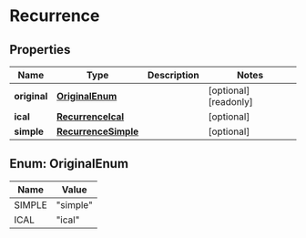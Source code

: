 

# Recurrence


## Properties

| Name | Type | Description | Notes |
|------------ | ------------- | ------------- | -------------|
|**original** | [**OriginalEnum**](#OriginalEnum) |  |  [optional] [readonly] |
|**ical** | [**RecurrenceIcal**](RecurrenceIcal.md) |  |  [optional] |
|**simple** | [**RecurrenceSimple**](RecurrenceSimple.md) |  |  [optional] |



## Enum: OriginalEnum

| Name | Value |
|---- | -----|
| SIMPLE | &quot;simple&quot; |
| ICAL | &quot;ical&quot; |



